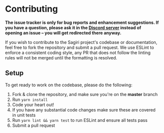 # Contributing

**The issue tracker is only for bug reports and enhancement suggestions. If you have a question, please ask it in the [Discord server](https://discord.gg/rmMTZue) instead of opening an issue – you will get redirected there anyway.**

If you wish to contribute to the Sagiri project's codebase or documentation, feel free to fork the repository and submit a
pull request. We use ESLint to enforce a consistent coding style, any PR that does not follow the linting rules will not be
merged until the formatting is resolved.

## Setup

To get ready to work on the codebase, please do the following:

1. Fork & clone the repository, and make sure you're on the **master** branch
2. Run `yarn install`
3. Code your heart out!
4. If you have any substantial code changes make sure these are covered in unit tests
5. Run `yarn lint && yarn test` to run ESLint and ensure all tests pass
6. Submit a pull request
